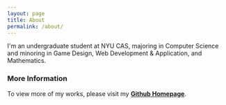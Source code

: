 ```yaml
---
layout: page
title: About
permalink: /about/
---
```


I'm an undergraduate student at NYU CAS, majoring in Computer Science and minoring in Game Design, Web Development & Application, and Mathematics.

### More Information

To view more of my works, please visit my **[Github Homepage](https://github.com/zhixuanevelynwu)**.
